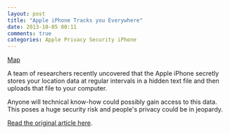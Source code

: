 ```yaml
---
layout: post
title: "Apple iPhone Tracks you Everywhere"
date: 2013-10-05 00:11
comments: true
categories: Apple Privacy Security iPhone
---
```


[Map](http://editorial.designtaxi.com/news-track2004/1.jpg)

A team of researchers recently uncovered that the Apple iPhone secretly stores your location data at regular intervals in a hidden text file and then uploads that file to your computer.

<!-- more -->

Anyone will technical know-how could possibly gain access to this data. This poses a huge security risk and people's privacy could be in jeopardy.

[Read the original article here](http://designtaxi.com/news/34575/iPhone-Found-to-Track-Users-Movement).
